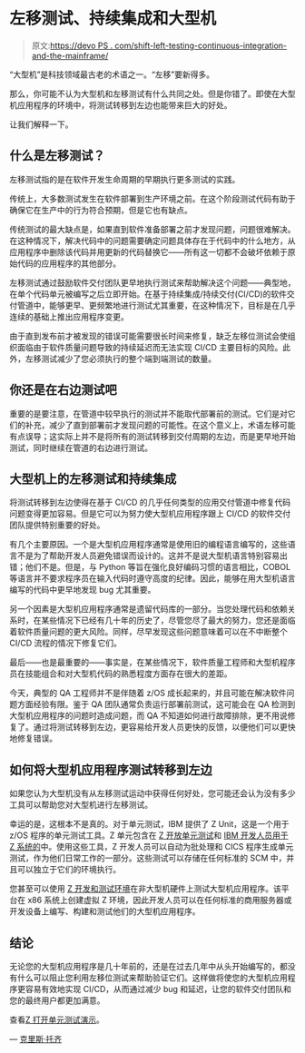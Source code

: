 # 左移测试、持续集成和大型机

> 原文:[https://devo PS . com/shift-left-testing-continuous-integration-and-the-mainframe/](https://devops.com/shift-left-testing-continuous-integration-and-the-mainframe/)

“大型机”是科技领域最古老的术语之一。“左移”要新得多。

那么，你可能不认为大型机和左移测试有什么共同之处。但是你错了。即使在大型机应用程序的环境中，将测试转移到左边也能带来巨大的好处。

让我们解释一下。

## 什么是左移测试？

左移测试指的是在软件开发生命周期的早期执行更多测试的实践。

传统上，大多数测试发生在软件部署到生产环境之前。在这个阶段测试代码有助于确保它在生产中的行为符合预期，但是它也有缺点。

传统测试的最大缺点是，如果直到软件准备部署之前才发现问题，问题很难解决。在这种情况下，解决代码中的问题需要确定问题具体存在于代码中的什么地方，从应用程序中删除该代码并用更新的代码替换它——所有这一切都不会破坏依赖于原始代码的应用程序的其他部分。

左移测试通过鼓励软件交付团队更早地执行测试来帮助解决这个问题——典型地，在单个代码单元被编写之后立即开始。在基于持续集成/持续交付(CI/CD)的软件交付管道中，能够更早、更频繁地进行测试尤其重要，在这种情况下，目标是在几乎连续的基础上推出应用程序变更。

由于直到发布前才被发现的错误可能需要很长时间来修复，缺乏左移位测试会使组织面临由于软件质量问题导致的持续延迟而无法实现 CI/CD 主要目标的风险。此外，左移测试减少了您必须执行的整个端到端测试的数量。

## 你还是在右边测试吧

重要的是要注意，在管道中较早执行的测试并不能取代部署前的测试。它们是对它们的补充，减少了直到部署前才发现问题的可能性。在这个意义上，术语左移可能有点误导；这实际上并不是将所有的测试转移到交付周期的左边，而是更早地开始测试，同时继续在管道的右边进行测试。

## 大型机上的左移测试和持续集成

将测试转移到左边使得在基于 CI/CD 的几乎任何类型的应用交付管道中修复代码问题变得更加容易。但是它可以为努力使大型机应用程序跟上 CI/CD 的软件交付团队提供特别重要的好处。

有几个主要原因。一个是大型机应用程序通常是使用旧的编程语言编写的，这些语言不是为了帮助开发人员避免错误而设计的。这并不是说大型机语言特别容易出错；他们不是。但是，与 Python 等旨在强化良好编码习惯的语言相比，COBOL 等语言并不要求程序员在输入代码时遵守高度的纪律。因此，能够在用大型机语言编写的代码中更早地发现 bug 尤其重要。

另一个因素是大型机应用程序通常是遗留代码库的一部分。当您处理代码和依赖关系时，在某些情况下已经有几十年的历史了，尽管您尽了最大的努力，您还是面临着软件质量问题的更大风险。同样，尽早发现这些问题意味着可以在不中断整个 CI/CD 流程的情况下修复它们。

最后——也是最重要的——事实是，在某些情况下，软件质量工程师和大型机程序员在技能组合和对大型机代码的熟悉程度方面存在很大的差距。

今天，典型的 QA 工程师并不是伴随着 z/OS 成长起来的，并且可能在解决软件问题方面经验有限。鉴于 QA 团队通常负责运行部署前测试，这可能会在 QA 检测到大型机应用程序的问题时造成问题，而 QA 不知道如何进行故障排除，更不用说修复了。通过将测试转移到左边，更容易给开发人员更快的反馈，以便他们可以更快地修复错误。

## 如何将大型机应用程序测试转移到左边

如果您认为大型机没有从左移测试运动中获得任何好处，您可能还会认为没有多少工具可以帮助您对大型机进行左移测试。

幸运的是，这根本不是真的。对于单元测试，IBM 提供了 Z Unit，这是一个用于 z/OS 程序的单元测试工具。Z 单元包含在 [Z 开放单元测试](https://www.ibm.com/us-en/marketplace/z-open-unit-test)和 [IBM 开发人员用于 Z 系统的](https://www.ibm.com/us-en/marketplace/developer-for-z-systems)中。使用这些工具，Z 开发人员可以自动为批处理和 CICS 程序生成单元测试，作为他们日常工作的一部分。这些测试可以存储在任何标准的 SCM 中，并且可以独立于它们的环境执行。

您甚至可以使用 [Z 开发和测试环境](https://www.ibm.com/us-en/marketplace/z-systems-development-test-environment)在非大型机硬件上测试大型机应用程序。该平台在 x86 系统上创建虚拟 Z 环境，因此开发人员可以在任何标准的商用服务器或开发设备上编写、构建和测试他们的大型机应用程序。

## 结论

无论您的大型机应用程序是几十年前的，还是在过去几年中从头开始编写的，都没有什么可以阻止您利用左移位测试来帮助验证它们。这样做将使您的大型机应用程序更容易有效地实现 CI/CD，从而通过减少 bug 和延迟，让您的软件交付团队和您的最终用户都更加满意。

查看[Z 打开单元测试演示](https://www.youtube.com/watch?v=Gq0QAHOD2iM)。

— [克里斯·托齐](https://devops.com/author/chris-tozzi/)